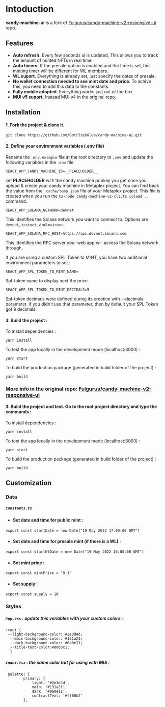 # Intoduction
**candy-machine-ui** is a fork of [Fulgurus/candy-machine-v2-responsive-ui](https://github.com/pandao/editor.md "link") repo.

## Features

- **Auto refresh.** Every few seconds ui is updated, This allows you to track the amount of minted NFTs in real time.  
- **Auto timers.** If the presale option is enabled and the time is set, the minting timer will be different for WL members.
-  **WL suport.** Everything is already set, just specify the dates of presale.
- **No wallet connection needed to see mint date and price.** To achive this, you need to add this data to the constants.
-  **Fully mobile adopted.** Everything works just out of the box.
-  **MUI v5 suport.** Instead MUI v4 in the original repo.

## Installation

#### 1. Fork the project & clone it. 

```
git clone https://github.com/GottliebGlob/candy-machine-ui.git
```

#### 2. Define your environment variables (.env file)

Rename the `.env.example` file at the root directory to `.env` and update the following variables in the `.env` file:

```
REACT_APP_CANDY_MACHINE_ID=__PLACEHOLDER__
```
set __PLACEHOLDER__ with the candy machine pubkey you get once you upload & create your candy machine in Metaplex project. You can find back the value from the `.cache/temp.json` file of your Metaplex project. This file is created when you run the `ts-node candy-machine-v2-cli.ts upload ...` command.

```
REACT_APP_SOLANA_NETWORK=devnet
```

This identifies the Solana network you want to connect to. Options are `devnet`, `testnet`, and `mainnet`.

```
REACT_APP_SOLANA_RPC_HOST=https://api.devnet.solana.com
```

This identifies the RPC server your web app will access the Solana network through.


If you are using a custom SPL Token to MINT, you have two additional environment parameters to set :


```
REACT_APP_SPL_TOKEN_TO_MINT_NAME=
```

Spl-token name to display next the price.

```
REACT_APP_SPL_TOKEN_TO_MINT_DECIMALS=9
```

Spl-token decimals were defined during its creation with --decimals parameter. If you didn't use that parameter, then by default your SPL Token got 9 decimals.

#### 3. Build the project :

To install dependencies :

```
yarn install
```

To test the app locally in the development mode (localhost:3000) :

```
yarn start
```

To build the production package (generated in build folder of the project) :

```
yarn build
```

### More info in the original repo:  [Fulgurus/candy-machine-v2-responsive-ui](https://github.com/pandao/editor.md "link")

#### 3. Build the project and test. Go to the root project directory and type the commands :

To install dependencies :

```
yarn install
```

To test the app locally in the development mode (localhost:3000) :

```
yarn start
```

To build the production package (generated in build folder of the project) :

```
yarn build
```

## Customization 
 ### Data

   #####  `constants.ts` 
   - #### Set date and time for public mint :
   ```
   export const startDate = new Date("19 May 2022 17:00:00 GMT")
   ```
  - #### Set date and time for presale mint (if there is a WL) :
   ```
export const startWlDate = new Date("19 May 2022 16:00:00 GMT")
   ```
  
 - #### Set mint price :
  ```
export const mintPrice = '0.1'
   ```
- #### Set supply :
 ```
export const supply = 10
   ```
### Styles
 
#####  `App.css` : update this variables with your custom colors :

```
:root {
 --light-background-color: #2e3d4d;
  --main-background-color: #131a21;
  --dark-background-color: #0a0e11;
  --title-text-color:#00d0c1;
  }
  ```
  
  #####  `index.tsx` : the same color but for using with __MUI__ :
```
 palette: {
        primary: {
            light: '#2e3d4d',
            main: '#131a21',
            dark: '#0a0e11',
            contrastText: '#ff00b2'
        },
  ```
  

   
   
   

